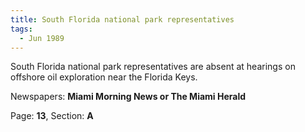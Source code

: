 ```yaml
---  
title: South Florida national park representatives  
tags:  
  - Jun 1989  
---  
```

  
South Florida national park representatives are absent at hearings on offshore oil exploration near the Florida Keys.  
  
Newspapers: **Miami Morning News or The Miami Herald**  
  
Page: **13**, Section: **A** 
